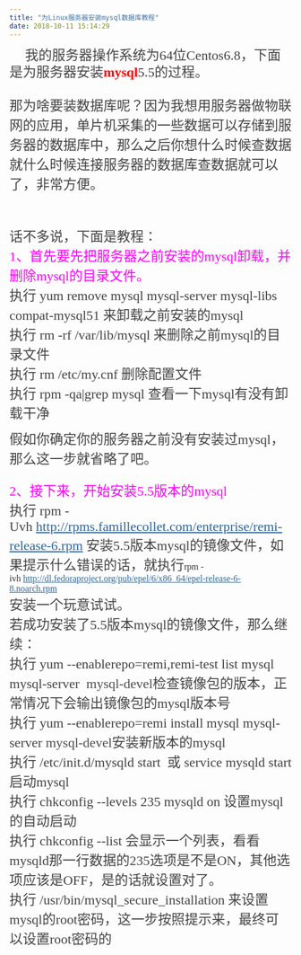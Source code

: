 ```yaml
---
title: "为Linux服务器安装mysql数据库教程"
date: 2018-10-11 15:14:29
---
```


<p style="word-wrap: break-word; margin-bottom: 0px; padding: 0px; color: rgb(68, 68, 68); font-family: Tahoma, &quot;Microsoft Yahei&quot;, Simsun; line-height: 30px; text-indent: 2em;"><font size="5" style="word-wrap: break-word;">我的服务器操作系统为64位Centos6.8，下面是为服务器安装<span style="word-wrap: break-word; font-weight: 700;"><font color="#FF0000" style="word-wrap: break-word;">mysql</font></span>5.5的过程。</font></p><p><font class="jammer" style="word-wrap: break-word; font-size: 10px; color: rgb(255, 255, 255); font-family: Tahoma, &quot;Microsoft Yahei&quot;, Simsun;">" X/ B/ a) ^% D+ K2 a' f</font><br style="word-wrap: break-word; color: rgb(68, 68, 68); font-family: Tahoma, &quot;Microsoft Yahei&quot;, Simsun;"><font size="5" style="word-wrap: break-word; color: rgb(68, 68, 68); font-family: Tahoma, &quot;Microsoft Yahei&quot;, Simsun;">那为啥要装数据库呢？因为我想用服务器做物联网的应用，单片机采集的一些数据可以存储到服务器的数据库中，那么之后你想什么时候查数据就什么时候连接服务器的数据库查数据就可以了，非常方便。</font></p><p><font size="5" style="word-wrap: break-word; color: rgb(68, 68, 68); font-family: Tahoma, &quot;Microsoft Yahei&quot;, Simsun;"><br></font><br style="word-wrap: break-word; color: rgb(68, 68, 68); font-family: Tahoma, &quot;Microsoft Yahei&quot;, Simsun;"><font size="5" style="word-wrap: break-word; color: rgb(68, 68, 68); font-family: Tahoma, &quot;Microsoft Yahei&quot;, Simsun;">话不多说，下面是教程：</font><br style="word-wrap: break-word; color: rgb(68, 68, 68); font-family: Tahoma, &quot;Microsoft Yahei&quot;, Simsun;"><font size="5" style="word-wrap: break-word; color: rgb(68, 68, 68); font-family: Tahoma, &quot;Microsoft Yahei&quot;, Simsun;"><font color="#ff00ff" style="word-wrap: break-word;">1、首先要先把服务器之前安装的mysql卸载，并删除mysql的目录文件。</font></font><font class="jammer" style="word-wrap: break-word; font-size: 10px; color: rgb(255, 255, 255); font-family: Tahoma, &quot;Microsoft Yahei&quot;, Simsun;">- N0 u( S" ^7 e: ~. b6 ~</font><br style="word-wrap: break-word; color: rgb(68, 68, 68); font-family: Tahoma, &quot;Microsoft Yahei&quot;, Simsun;"><font size="5" style="word-wrap: break-word; color: rgb(68, 68, 68); font-family: Tahoma, &quot;Microsoft Yahei&quot;, Simsun;">执行 yum remove mysql mysql-server mysql-libs compat-mysql51 来卸载之前安装的mysql</font><br style="word-wrap: break-word; color: rgb(68, 68, 68); font-family: Tahoma, &quot;Microsoft Yahei&quot;, Simsun;"><font size="5" style="word-wrap: break-word; color: rgb(68, 68, 68); font-family: Tahoma, &quot;Microsoft Yahei&quot;, Simsun;">执行 rm -rf /var/lib/mysql 来删除之前mysql的目录文件</font><br style="word-wrap: break-word; color: rgb(68, 68, 68); font-family: Tahoma, &quot;Microsoft Yahei&quot;, Simsun;"><font size="5" style="word-wrap: break-word; color: rgb(68, 68, 68); font-family: Tahoma, &quot;Microsoft Yahei&quot;, Simsun;">执行 rm /etc/my.cnf 删除配置文件</font><br style="word-wrap: break-word; color: rgb(68, 68, 68); font-family: Tahoma, &quot;Microsoft Yahei&quot;, Simsun;"><font size="5" style="word-wrap: break-word; color: rgb(68, 68, 68); font-family: Tahoma, &quot;Microsoft Yahei&quot;, Simsun;">执行 rpm -qa|grep mysql 查看一下mysql有没有卸载干净</font><br style="word-wrap: break-word; color: rgb(68, 68, 68); font-family: Tahoma, &quot;Microsoft Yahei&quot;, Simsun;"><font class="jammer" style="word-wrap: break-word; font-size: 10px; color: rgb(255, 255, 255); font-family: Tahoma, &quot;Microsoft Yahei&quot;, Simsun;">/ ]7 W1 s0 ?2 ~/ g</font><br style="word-wrap: break-word; color: rgb(68, 68, 68); font-family: Tahoma, &quot;Microsoft Yahei&quot;, Simsun;"><font size="5" style="word-wrap: break-word; color: rgb(68, 68, 68); font-family: Tahoma, &quot;Microsoft Yahei&quot;, Simsun;">假如你确定你的服务器之前没有安装过mysql，那么这一步就省略了吧。</font><font class="jammer" style="word-wrap: break-word; font-size: 10px; color: rgb(255, 255, 255); font-family: Tahoma, &quot;Microsoft Yahei&quot;, Simsun;">0 u9 r+ j" I% N+ r/ {, l</font><br style="word-wrap: break-word; color: rgb(68, 68, 68); font-family: Tahoma, &quot;Microsoft Yahei&quot;, Simsun;"><font size="5" style="word-wrap: break-word; color: rgb(68, 68, 68); font-family: Tahoma, &quot;Microsoft Yahei&quot;, Simsun;"><font class="jammer" style="word-wrap: break-word; font-size: 10px; color: rgb(255, 255, 255);">5 u" S! |: b! W&nbsp;&nbsp;F</font><br style="word-wrap: break-word;"></font><font class="jammer" style="word-wrap: break-word; font-size: 10px; color: rgb(255, 255, 255); font-family: Tahoma, &quot;Microsoft Yahei&quot;, Simsun;">&amp; a1 B; h&nbsp;&nbsp;v. S/ P- _# j1 I4 R</font><br style="word-wrap: break-word; color: rgb(68, 68, 68); font-family: Tahoma, &quot;Microsoft Yahei&quot;, Simsun;"><font size="5" style="word-wrap: break-word; color: rgb(68, 68, 68); font-family: Tahoma, &quot;Microsoft Yahei&quot;, Simsun;"><font color="#ff00ff" style="word-wrap: break-word;">2、接下来，开始安装5.5版本的mysql</font></font><font class="jammer" style="word-wrap: break-word; font-size: 10px; color: rgb(255, 255, 255); font-family: Tahoma, &quot;Microsoft Yahei&quot;, Simsun;"># _* d! j. I. n+ \8 G" ~</font><br style="word-wrap: break-word; color: rgb(68, 68, 68); font-family: Tahoma, &quot;Microsoft Yahei&quot;, Simsun;"><font size="5" style="word-wrap: break-word; color: rgb(68, 68, 68); font-family: Tahoma, &quot;Microsoft Yahei&quot;, Simsun;">执行 rpm -Uvh&nbsp;<a href="http://rpms.famillecollet.com/enterprise/remi-release-6.rpm" target="_blank" style="word-wrap: break-word; color: rgb(51, 102, 153); text-decoration-line: underline;">http://rpms.famillecollet.com/enterprise/remi-release-6.rpm</a>&nbsp;安装5.5版本mysql的镜像文件，如果提示什么错误的话，就执行</font><font color="#333333" style="word-wrap: break-word; font-family: Tahoma, &quot;Microsoft Yahei&quot;, Simsun;"><font face="&amp;quot;" style="word-wrap: break-word;"><font style="word-wrap: break-word; font-size: 16px;">rpm -ivh&nbsp;</font></font></font><font style="word-wrap: break-word; font-family: Tahoma, &quot;Microsoft Yahei&quot;, Simsun; color: rgb(63, 136, 191);"><font face="&amp;quot;" style="word-wrap: break-word;"><font style="word-wrap: break-word; font-size: 16px;"><a href="http://dl.fedoraproject.org/pub/epel/6/x86_64/epel-release-6-8.noarch.rpm" target="_blank" style="word-wrap: break-word; color: rgb(51, 102, 153); text-decoration-line: underline;">http://dl.fedoraproject.org/pub/epel/6/x86_64/epel-release-6-8.noarch.rpm</a></font></font></font><font class="jammer" style="word-wrap: break-word; font-size: 10px; color: rgb(255, 255, 255); font-family: Tahoma, &quot;Microsoft Yahei&quot;, Simsun;">&amp; I* J9 M+ O, |. b</font><br style="word-wrap: break-word; color: rgb(68, 68, 68); font-family: Tahoma, &quot;Microsoft Yahei&quot;, Simsun;"><font size="5" style="word-wrap: break-word; color: rgb(68, 68, 68); font-family: Tahoma, &quot;Microsoft Yahei&quot;, Simsun;">安装一个玩意试试。</font><font class="jammer" style="word-wrap: break-word; font-size: 10px; color: rgb(255, 255, 255); font-family: Tahoma, &quot;Microsoft Yahei&quot;, Simsun;">! V) r% o7 j# g9 U</font><br style="word-wrap: break-word; color: rgb(68, 68, 68); font-family: Tahoma, &quot;Microsoft Yahei&quot;, Simsun;"><font size="5" style="word-wrap: break-word; color: rgb(68, 68, 68); font-family: Tahoma, &quot;Microsoft Yahei&quot;, Simsun;">若成功安装了5.5版本mysql的镜像文件，那么继续：</font><br style="word-wrap: break-word; color: rgb(68, 68, 68); font-family: Tahoma, &quot;Microsoft Yahei&quot;, Simsun;"><font size="5" style="word-wrap: break-word; color: rgb(68, 68, 68); font-family: Tahoma, &quot;Microsoft Yahei&quot;, Simsun;">执行 yum --enablerepo=remi,remi-test list mysql mysql-server&nbsp;&nbsp;</font><font color="#4f4f4f" style="word-wrap: break-word; font-family: Tahoma, &quot;Microsoft Yahei&quot;, Simsun;"><font face="-apple-system, &amp;quot;" style="word-wrap: break-word;"><font size="5" style="word-wrap: break-word;">mysql-devel</font></font></font><font size="5" style="word-wrap: break-word; color: rgb(68, 68, 68); font-family: Tahoma, &quot;Microsoft Yahei&quot;, Simsun;">检查镜像包的版本，正常情况下会输出镜像包的mysql版本号</font><br style="word-wrap: break-word; color: rgb(68, 68, 68); font-family: Tahoma, &quot;Microsoft Yahei&quot;, Simsun;"><font size="5" style="word-wrap: break-word; color: rgb(68, 68, 68); font-family: Tahoma, &quot;Microsoft Yahei&quot;, Simsun;">执行 yum --enablerepo=remi install mysql mysql-server&nbsp;</font><font color="#4f4f4f" style="word-wrap: break-word; font-family: Tahoma, &quot;Microsoft Yahei&quot;, Simsun;"><font face="-apple-system, &amp;quot;" style="word-wrap: break-word;"><font size="5" style="word-wrap: break-word;">mysql-devel</font></font></font><font size="5" style="word-wrap: break-word; color: rgb(68, 68, 68); font-family: Tahoma, &quot;Microsoft Yahei&quot;, Simsun;">安装新版本的mysql</font><br style="word-wrap: break-word; color: rgb(68, 68, 68); font-family: Tahoma, &quot;Microsoft Yahei&quot;, Simsun;"><font size="5" style="word-wrap: break-word; color: rgb(68, 68, 68); font-family: Tahoma, &quot;Microsoft Yahei&quot;, Simsun;">执行 /etc/init.d/mysqld start&nbsp;&nbsp;或 service mysqld start 启动mysql</font><font class="jammer" style="word-wrap: break-word; font-size: 10px; color: rgb(255, 255, 255); font-family: Tahoma, &quot;Microsoft Yahei&quot;, Simsun;">$ j% \" }&nbsp;&nbsp;\) H9 K8 `" `</font><br style="word-wrap: break-word; color: rgb(68, 68, 68); font-family: Tahoma, &quot;Microsoft Yahei&quot;, Simsun;"><font size="5" style="word-wrap: break-word; color: rgb(68, 68, 68); font-family: Tahoma, &quot;Microsoft Yahei&quot;, Simsun;">执行 chkconfig --levels 235 mysqld on 设置mysql的自动启动</font><br style="word-wrap: break-word; color: rgb(68, 68, 68); font-family: Tahoma, &quot;Microsoft Yahei&quot;, Simsun;"><font size="5" style="word-wrap: break-word; color: rgb(68, 68, 68); font-family: Tahoma, &quot;Microsoft Yahei&quot;, Simsun;">执行 chkconfig --list 会显示一个列表，看看mysqld那一行数据的235选项是不是ON，其他选项应该是OFF，是的话就设置对了。</font><font class="jammer" style="word-wrap: break-word; font-size: 10px; color: rgb(255, 255, 255); font-family: Tahoma, &quot;Microsoft Yahei&quot;, Simsun;">&nbsp;&nbsp;S&nbsp;&nbsp;r5 W2 U% e</font><br style="word-wrap: break-word; color: rgb(68, 68, 68); font-family: Tahoma, &quot;Microsoft Yahei&quot;, Simsun;"><font size="5" style="word-wrap: break-word; color: rgb(68, 68, 68); font-family: Tahoma, &quot;Microsoft Yahei&quot;, Simsun;">执行 /usr/bin/mysql_secure_installation 来设置mysql的root密码，这一步按照提示来，最终可以设置root密码的</font><font class="jammer" style="word-wrap: break-word; font-size: 10px; color: rgb(255, 255, 255); font-family: Tahoma, &quot;Microsoft Yahei&quot;, Simsun;">; e+ l( w&nbsp;&nbsp;?&amp; c</font><br style="word-wrap: break-word; color: rgb(68, 68, 68); font-family: Tahoma, &quot;Microsoft Yahei&quot;, Simsun;"></p>